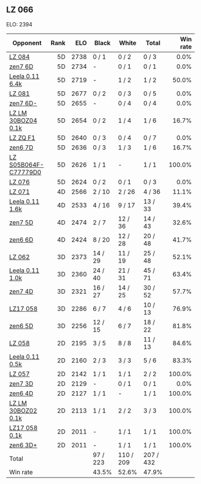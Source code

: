 ## LZ 066 ##

ELO: 2394

Opponent | Rank | ELO | Black | White | Total | Win rate
---------|-----:|----:|-------|-------|-------|-------:
[LZ 084](LZ%20084.md) | 5D | 2738 | 0 / 1 | 0 / 2 | 0 / 3 | 0.0%
[zen7 6D](zen7%206D.md) | 5D | 2734 | - | 0 / 1 | 0 / 1 | 0.0%
[Leela 0.11 6.4k](Leela%200.11%206.4k.md) | 5D | 2719 | - | 1 / 2 | 1 / 2 | 50.0%
[LZ 081](LZ%20081.md) | 5D | 2677 | 0 / 2 | 0 / 3 | 0 / 5 | 0.0%
[zen7 6D-](zen7%206D-.md) | 5D | 2655 | - | 0 / 4 | 0 / 4 | 0.0%
[LZ LM 30BOZ04 0.1k](LZ%20LM%2030BOZ04%200.1k.md) | 5D | 2654 | 0 / 2 | 1 / 4 | 1 / 6 | 16.7%
[LZ ZQ F1](LZ%20ZQ%20F1.md) | 5D | 2640 | 0 / 3 | 0 / 4 | 0 / 7 | 0.0%
[zen6 7D](zen6%207D.md) | 5D | 2636 | 0 / 3 | 1 / 3 | 1 / 6 | 16.7%
[LZ S05B064F-C77779D0](LZ%20S05B064F-C77779D0.md) | 5D | 2626 | 1 / 1 | - | 1 / 1 | 100.0%
[LZ 076](LZ%20076.md) | 5D | 2624 | 0 / 2 | 0 / 1 | 0 / 3 | 0.0%
[LZ 071](LZ%20071.md) | 4D | 2566 | 2 / 10 | 2 / 26 | 4 / 36 | 11.1%
[Leela 0.11 1.6k](Leela%200.11%201.6k.md) | 4D | 2533 | 4 / 16 | 9 / 17 | 13 / 33 | 39.4%
[zen7 5D](zen7%205D.md) | 4D | 2474 | 2 / 7 | 12 / 36 | 14 / 43 | 32.6%
[zen6 6D](zen6%206D.md) | 4D | 2424 | 8 / 20 | 12 / 28 | 20 / 48 | 41.7%
[LZ 062](LZ%20062.md) | 3D | 2373 | 14 / 29 | 11 / 19 | 25 / 48 | 52.1%
[Leela 0.11 1.0k](Leela%200.11%201.0k.md) | 3D | 2360 | 24 / 40 | 21 / 31 | 45 / 71 | 63.4%
[zen7 4D](zen7%204D.md) | 3D | 2321 | 16 / 27 | 14 / 25 | 30 / 52 | 57.7%
[LZ17 058](LZ17%20058.md) | 3D | 2286 | 6 / 7 | 4 / 6 | 10 / 13 | 76.9%
[zen6 5D](zen6%205D.md) | 3D | 2256 | 12 / 15 | 6 / 7 | 18 / 22 | 81.8%
[LZ 058](LZ%20058.md) | 2D | 2195 | 3 / 5 | 8 / 8 | 11 / 13 | 84.6%
[Leela 0.11 0.5k](Leela%200.11%200.5k.md) | 2D | 2160 | 2 / 3 | 3 / 3 | 5 / 6 | 83.3%
[LZ 057](LZ%20057.md) | 2D | 2142 | 1 / 1 | 1 / 1 | 2 / 2 | 100.0%
[zen7 3D](zen7%203D.md) | 2D | 2129 | - | 0 / 1 | 0 / 1 | 0.0%
[zen6 4D](zen6%204D.md) | 2D | 2127 | 1 / 1 | - | 1 / 1 | 100.0%
[LZ LM 30BOZ02 0.1k](LZ%20LM%2030BOZ02%200.1k.md) | 2D | 2113 | 1 / 1 | 2 / 2 | 3 / 3 | 100.0%
[LZ17 058 0.1k](LZ17%20058%200.1k.md) | 2D | 2011 | - | 1 / 1 | 1 / 1 | 100.0%
[zen6 3D+](zen6%203D+.md) | 2D | 2011 | - | 1 / 1 | 1 / 1 | 100.0%
Total | | | 97 / 223 | 110 / 209 | 207 / 432 | 
Win rate| | | 43.5% | 52.6% | 47.9% | 

